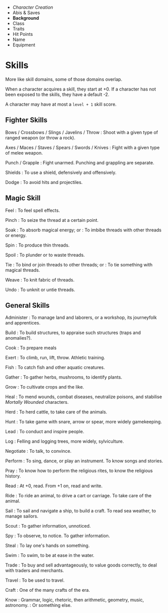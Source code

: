 
<!-- .margin.compass -->
* _Character Creation_
* Abis & Saves
* **Background**
* Class
* Traits
* Hit Points
* Name
* Equipment


<!-- <div.two-columns> -->
<!-- <div.left-column> -->

# Skills

More like skill domains, some of those domains overlap.

When a character acquires a skill, they start at +0. If a character has not been exposed to the skills, they have a default -2.

A character may have at most a `level + 1` skill score.


## Fighter Skills

Bows / Crossbows / Slings / Javelins / Throw
: Shoot with a given type of ranged weapon (or throw a rock).

Axes / Maces / Staves / Spears / Swords / Knives
: Fight with a given type of melee weapon.

Punch / Grapple
: Fight unarmed. Punching and grappling are separate.

Shields
: To use a shield, defensively and offensively.

Dodge
: To avoid hits and projectiles.


## Magic Skill

Feel
: To feel spell effects.

Pinch
: To seize the thread at a certain point.

Soak
: To absorb magical energy; or
: To imbibe threads with other threads or energy.

Spin
: To produce thin threads.

Spoil
: To plunder or to waste threads.

Tie
: To bind or join threads to other threads; or
: To tie something with magical threads.

Weave
: To knit fabric of threads.

Undo
: To unknit or untie threads.

<!-- </div.left-column> -->
<!-- <div.right-column> -->

## General Skills

Administer
: To manage land and laborers, or a workshop, its journeyfolk and apprentices.

Build
: To build structures, to appraise such structures (traps and anomalies?).

Cook
: To prepare meals

Exert
: To climb, run, lift, throw. Athletic training.

Fish
: To catch fish and other aquatic creatures.

Gather
: To gather herbs, mushrooms, to identify plants.

Grow
: To cultivate crops and the like.

Heal
: To mend wounds, combat diseases, neutralize poisons, and stabilise _Mortally Wounded_ characters.

Herd
: To herd cattle, to take care of the animals.

Hunt
: To take game with snare, arrow or spear, more widely gamekeeping.

Lead
: To conduct and inspire people.

Log
: Felling and logging trees, more widely, sylviculture.

Negotiate
: To talk, to convince.

Perform
: To sing, dance, or play an instrument. To know songs and stories.

Pray
: To know how to perform the religious rites, to know the religious history.

Read
: At +0, read. From +1 on, read and write.

Ride
: To ride an animal, to drive a cart or carriage. To take care of the animal.

Sail
: To sail and navigate a ship, to build a craft. To read sea weather, to manage sailors.

Scout
: To gather information, unnoticed.

Spy
: To observe, to notice. To gather information.

Steal
: To lay one's hands on something.

Swim
: To swim, to be at ease in the water.

Trade
: To buy and sell advantageously, to value goods correctly, to deal with traders and merchants.

Travel
: To be used to travel.

Craft
: One of the many crafts of the era.

Know
: Grammar, logic, rhetoric, then arithmetic, geometry, music, astronomy.
: Or something else.

<!--
  craftsmen:

  * ale maker
  * weaponsmith
  * blacksmith
  * carpenter
  * lumberjack
  * charcoal maker
  * miller
  * butcher
  * baker
  * wheelwright
  * coppersmith
  * shoemaker
  * mason
  * joiner
  * miner
  * potter
  * sadler
  * stonecutter
  * tanner
  * cooper
  * shipwright
  * cabinet maker
  * rope maker
-->

<!-- </div.right-column> -->
<!-- </div.two-columns> -->

<script>

onDocumentReady(function() {
  elts('section[data-aa-title="skills"] dt')
    .forEach(function(e) {
      if ( ! (e.textContent === 'Craft' || e.textContent === 'Know')) return;
      e.classList.add('generic');
    });
});

</script>

